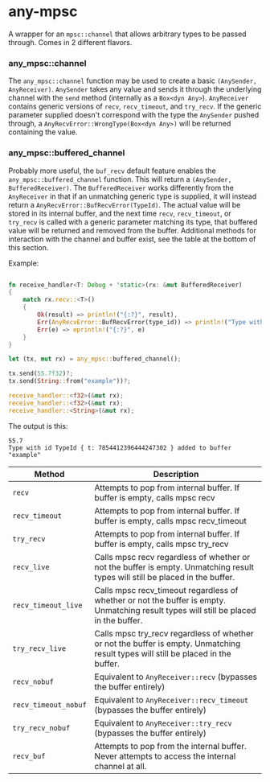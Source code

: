 # any-mpsc
A wrapper for an `mpsc::channel` that allows arbitrary types to be passed through. Comes in 2 different flavors.

### any_mpsc::channel
The `any_mpsc::channel` function may be used to create a basic `(AnySender, AnyReceiver)`. `AnySender` takes any value and sends it through the underlying channel with the `send` method (internally as a `Box<dyn Any>`). `AnyReceiver` contains generic versions of `recv`, `recv_timeout`, and `try_recv`. If the generic parameter supplied doesn't correspond with the type the `AnySender` pushed through, a `AnyRecvError::WrongType(Box<dyn Any>)` will be returned containing the value.

### any_mpsc::buffered_channel
Probably more useful, the `buf_recv` default feature enables the `any_mpsc::buffered_channel` function. This will return a `(AnySender, BufferedReceiver)`. The `BufferedReceiver` works differently from the `AnyReceiver` in that if an unmatching generic type is supplied, it will instead return a `AnyRecvError::BufRecvError(TypeId)`. The actual value will be stored in its internal buffer, and the next time `recv`, `recv_timeout`, or `try_recv` is called with a generic parameter matching its type, that buffered value will be returned and removed from the buffer. Additional methods for interaction with the channel and buffer exist, see the table at the bottom of this section.

Example:

```rust

fn receive_handler<T: Debug + 'static>(rx: &mut BufferedReceiver)
{
    match rx.recv::<T>()
    {
        Ok(result) => println!("{:?}", result),
        Err(AnyRecvError::BufRecvError(type_id)) => println!("Type with id {:?} added to buffer", type_id),
        Err(e) => eprintln!("{:?}", e)
    }
}

let (tx, mut rx) = any_mpsc::buffered_channel();

tx.send(55.7f32)?;
tx.send(String::from("example"))?;

receive_handler::<f32>(&mut rx);
receive_handler::<f32>(&mut rx);
receive_handler::<String>(&mut rx);

```
The output is this:
```
55.7
Type with id TypeId { t: 7854412396444247302 } added to buffer
"example"
```

|Method|Description|
|-|-|
|`recv`|Attempts to pop from internal buffer. If buffer is empty, calls mpsc recv|
|`recv_timeout`|Attempts to pop from internal buffer. If buffer is empty, calls mpsc recv_timeout|
|`try_recv`|Attempts to pop from internal buffer. If buffer is empty, calls mpsc try_recv|
|`recv_live`|Calls mpsc recv regardless of whether or not the buffer is empty. Unmatching result types will still be placed in the buffer.|
|`recv_timeout_live`|Calls mpsc recv_timeout regardless of whether or not the buffer is empty. Unmatching result types will still be placed in the buffer.|
|`try_recv_live`|Calls mpsc try_recv regardless of whether or not the buffer is empty. Unmatching result types will still be placed in the buffer.|
|`recv_nobuf`|Equivalent to `AnyReceiver::recv` (bypasses the buffer entirely)|
|`recv_timeout_nobuf`|Equivalent to `AnyReceiver::recv_timeout` (bypasses the buffer entirely)|
|`try_recv_nobuf`|Equivalent to `AnyReceiver::try_recv` (bypasses the buffer entirely)|
|`recv_buf`|Attempts to pop from the internal buffer. Never attempts to access the internal channel at all.|

